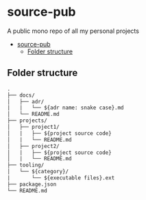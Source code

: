 # source-pub
A public mono repo of all my personal projects

- [source-pub](#source-pub)
  - [Folder structure](#folder-structure)
## Folder structure

```txt
.
├── docs/
│   ├── adr/
|   |   └── ${adr name: snake case}.md
│   └── README.md
├── projects/
│   ├── project1/
│   |   ├── ${project source code}
│   |   └── README.md
│   ├── project2/
│   |   ├── ${project source code}
│   |   └── README.md
├── tooling/
│   └── ${category}/
|       └── ${executable files}.ext
├── package.json
└── README.md
```

